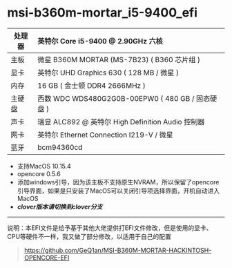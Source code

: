 # **msi-b360m-mortar_i5-9400_efi**

处理器|英特尔 Core i5-9400 @ 2.90GHz 六核
--|:---
主板|微星 B360M MORTAR (MS-7B23) ( B360 芯片组 )
显卡|英特尔 UHD Graphics 630 ( 128 MB / 微星 )
内存|16 GB ( 金士顿 DDR4 2666MHz )
主硬盘|西数 WDC WDS480G2G0B-00EPW0 ( 480 GB / 固态硬盘 )
声卡|瑞昱 ALC892 @ 英特尔 High Definition Audio 控制器
网卡|英特尔 Ethernet Connection  I219-V / 微星
蓝牙|bcm94360cd

- 支持MacOS 10.15.4
- opencore 0.5.6
- 添加windows引导，因为该主板不支持原生NVRAM，所以保留了opencore引导界面，如果是只安装了MacOS可以关闭引导项选择界面，开机自动进入MacOS
- ***clover版本请切换到clover分支***
---
说明：本EFI文件是给予基于其他大佬提供打EFI文件修改，但是使用的显卡、CPU等硬件不一样，我又做了部分修改，以适用于自己的配置
>https://github.com/GeQ1an/MSI-B360M-MORTAR-HACKINTOSH-OPENCORE-EFI